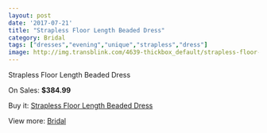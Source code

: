 ```yaml
---
layout: post
date: '2017-07-21'
title: "Strapless Floor Length Beaded Dress"
category: Bridal
tags: ["dresses","evening","unique","strapless","dress"]
image: http://img.transblink.com/4639-thickbox_default/strapless-floor-length-beaded-dress.jpg
---
```

Strapless Floor Length Beaded Dress

On Sales: **$384.99**
<a href="https://www.transblink.com/en/bridal/1444-strapless-floor-length-beaded-dress.html"><amp-img layout="responsive" width="600" height="600" src="//img.transblink.com/4639-thickbox_default/strapless-floor-length-beaded-dress.jpg" alt="Strapless Floor Length Beaded Dress 0" /></a>
<a href="https://www.transblink.com/en/bridal/1444-strapless-floor-length-beaded-dress.html"><amp-img layout="responsive" width="600" height="600" src="//img.transblink.com/4640-thickbox_default/strapless-floor-length-beaded-dress.jpg" alt="Strapless Floor Length Beaded Dress 1" /></a>

Buy it: [Strapless Floor Length Beaded Dress](https://www.transblink.com/en/bridal/1444-strapless-floor-length-beaded-dress.html "Strapless Floor Length Beaded Dress")

View more: [Bridal](https://www.transblink.com/en/3-bridal "Bridal")